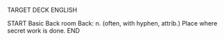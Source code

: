 TARGET DECK
ENGLISH

START
Basic
Back room
Back: n. (often, with hyphen, attrib.) Place where secret work is done.
END
